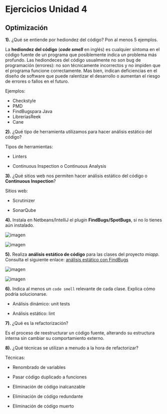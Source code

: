 # Ejercicios Unidad 4

## Optimización

**1).** ¿Qué se entiende por hediondez del código? Pon al menos 5 ejemplos.

La **hediondez del código** (***code smell*** en inglés) es cualquier síntoma en el código fuente de un programa que posiblemente indica un problema más profundo. Las hediondeces del código usualmente no son bug de programación (errores): no son técnicamente incorrectos y no impiden que el programa funcione correctamente. Mas bien, indican deficiencias  en el diseño de software que puede ralentizar el desarrollo o aumentan el riesgo de errores o fallos en el futuro.

Ejemplos:

* Checkstyle
* PMD 
* FindBugspara Java
* LibreríasReek 
* Cane


**2).** ¿Qué tipo de herramienta utilizamos para hacer análisis estático del código?

Tipos de herramientas:

* Linters

* Continuous Inspection o Continuous Analysis


**3).** ¿Qué sitios web nos permiten hacer análisis estático del código o **Continuous Inspection**?

Sitios web:

* Scrutinizer

* SonarQube


**4).** Instala en Netbeans/IntelliJ el plugin **FindBugs/SpotBugs**, si no lo tienes aún instalado.

![imagen](https://user-images.githubusercontent.com/113978794/211783961-839adcd3-49f6-4c8e-a965-1617ea01cedf.png)

![imagen](https://user-images.githubusercontent.com/113978794/211801034-69db1e8e-1f1c-4fd0-b840-2e47e0bcf42d.png)


**5).** Realiza **análisis estático de código** para las clases del proyecto *miapp*. Consulta el siguiente enlace: [análisis estático con FindBugs](https://github.com/jamj2000/DAW1-ED-Pruebas-Ejemplo1#análisis-estático-de-código-con-findbugs-en-netbeans)

![imagen](https://user-images.githubusercontent.com/113978794/211816991-ffcd2d4d-a7dc-4d2e-9054-ebd0ebf31bcc.png)

![imagen](https://user-images.githubusercontent.com/113978794/211817037-645ac42d-a4b4-4be4-99a5-dbaec99ab0ca.png)



**6).** Indica al menos un `code smell` relevante de cada clase. Explica cómo podría solucionarse.

* Análisis dinámico: unit tests

* Análisis estático: lint


**7).** ¿Qué es la refactorización?

Es el proceso de reestructurar un código fuente, alterando su estructura interna sin cambiar su comportamiento externo.


**8).** ¿Qué técnicas se utilizan a menudo a la hora de refactorizar?

Técnicas:

- Renombrado de variables

- Pasar código duplicado a funciones

- Eliminación de código inalcanzable

- Eliminación de código redundante

- Eliminación de código muerto

  

